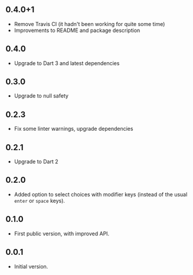 ## 0.4.0+1

- Remove Travis CI (it hadn't been working for quite some time)
- Improvements to README and package description

## 0.4.0

- Upgrade to Dart 3 and latest dependencies

## 0.3.0

- Upgrade to null safety

## 0.2.3

- Fix some linter warnings, upgrade dependencies

## 0.2.1

- Upgrade to Dart 2

## 0.2.0

- Added option to select choices with modifier keys (instead of
  the usual `enter` or `space` keys). 

## 0.1.0

- First public version, with improved API.

## 0.0.1

- Initial version.
